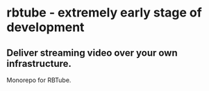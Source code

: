 # rbtube - extremely early stage of development
## Deliver streaming video over your own infrastructure.

Monorepo for RBTube.

